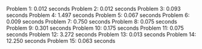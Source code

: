Problem 1: 0.012 seconds
Problem 2: 0.012 seconds
Problem 3: 0.093 seconds
Problem 4: 1.497 seconds
Problem 5: 0.067 seconds
Problem 6: 0.009 seconds
Problem 7: 0.750 seconds
Problem 8: 0.075 seconds
Problem 9: 0.301 seconds
Problem 10: 0.175 seconds
Problem 11: 0.075 seconds
Problem 12: 3.272 seconds
Problem 13: 0.013 seconds
Problem 14: 12.250 seconds
Problem 15: 0.063 seconds
